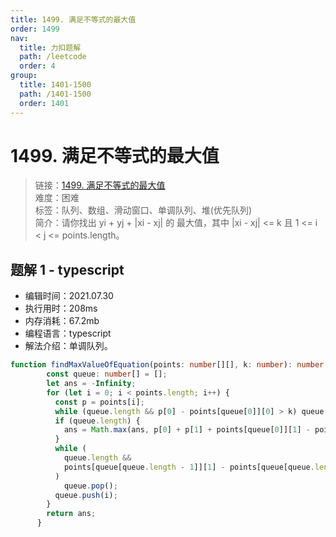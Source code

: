 ```yaml
---
title: 1499. 满足不等式的最大值
order: 1499
nav:
  title: 力扣题解
  path: /leetcode
  order: 4
group:
  title: 1401-1500
  path: /1401-1500
  order: 1401
---
```


# 1499. 满足不等式的最大值
    
> 链接：[1499. 满足不等式的最大值](https://leetcode-cn.com/problems/max-value-of-equation/)  
> 难度：困难  
> 标签：队列、数组、滑动窗口、单调队列、堆(优先队列)  
> 简介：请你找出 yi + yj + |xi - xj| 的 最大值，其中 |xi - xj| <= k 且 1 <= i < j <= points.length。
      
## 题解 1 - typescript
- 编辑时间：2021.07.30
- 执行用时：208ms
- 内存消耗：67.2mb
- 编程语言：typescript
- 解法介绍：单调队列。
```typescript
function findMaxValueOfEquation(points: number[][], k: number): number {
        const queue: number[] = [];
        let ans = -Infinity;
        for (let i = 0; i < points.length; i++) {
          const p = points[i];
          while (queue.length && p[0] - points[queue[0]][0] > k) queue.shift();
          if (queue.length) {
            ans = Math.max(ans, p[0] + p[1] + points[queue[0]][1] - points[queue[0]][0]);
          }
          while (
            queue.length &&
            points[queue[queue.length - 1]][1] - points[queue[queue.length - 1]][0] < p[1] - p[0]
          )
            queue.pop();
          queue.push(i);
        }
        return ans;
      }
```

      